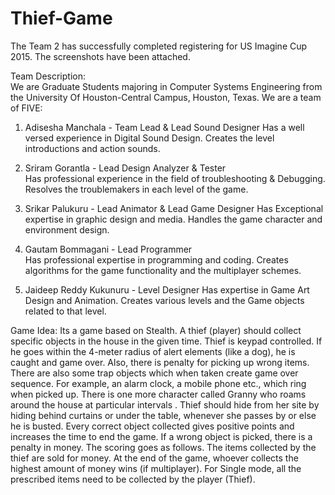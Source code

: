 # Thief-Game
The Team 2 has successfully completed registering for US Imagine Cup 2015. The screenshots have been attached.  

Team Description:  
  We are Graduate Students majoring in Computer Systems Engineering from the University Of Houston-Central Campus, Houston, Texas. We are a team of FIVE: 
  
  1) Adisesha Manchala - Team Lead & Lead Sound Designer
  Has a well versed experience in Digital Sound Design. Creates the level introductions and action sounds. 
  
  2) Sriram Gorantla - Lead Design Analyzer & Tester      
  Has professional experience in the field of troubleshooting &amp; Debugging. Resolves the troublemakers in each level of the game. 
  
  3) Srikar Palukuru - Lead Animator & Lead Game Designer
  Has Exceptional expertise in graphic design and media. Handles the game character and environment design. 
  
  4) Gautam Bommagani - Lead Programmer     
  Has professional expertise in programming and coding. Creates algorithms for the game functionality and the multiplayer schemes. 
  
  5) Jaideep Reddy Kukunuru - Level Designer 
  Has expertise in Game Art Design and Animation. Creates various levels and the Game objects related to that level.
  
  Game Idea:  Its a game based on Stealth. 
  A thief (player) should collect specific objects in the house in the given time. 
  Thief is keypad controlled. If he goes within the 4-meter radius of alert elements (like a dog), he is caught and game over. 
  Also, there is penalty for picking up wrong items. 
  There are also some trap objects which when taken create game over sequence. 
  For example, an alarm clock, a mobile phone etc., which ring when picked up. 
  There is one more character called Granny who roams around the house at particular intervals . 
  Thief should hide from her site by hiding behind curtains or under the table, whenever she passes by or else he is busted.   Every correct object collected gives positive points and increases the time to end the game. 
  If a wrong object is picked, there is a penalty in money. 
  The scoring goes as follows. The items collected by the thief are sold for money.
  At the end of the game, whoever collects the highest amount of money wins (if multiplayer). 
  For Single mode, all the prescribed items need to be collected by the player (Thief).
